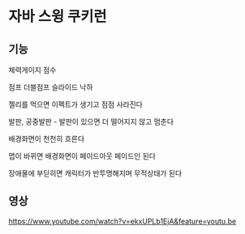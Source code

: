 
# 자바 스윙 쿠키런

## 기능

체력게이지
점수

점프
더블점프
슬라이드
낙하

젤리를 먹으면 이펙트가 생기고 점점 사라진다

발판, 공중발판 - 발판이 있으면 더 떨어지지 않고 멈춘다

배경화면이 천천히 흐른다

맵이 바뀌면 배경화면이 페이드아웃 페이드인 된다

장애물에 부딛히면 캐릭터가 반투명해지며 무적상태가 된다



## 영상
https://www.youtube.com/watch?v=ekxUPLb1EjA&feature=youtu.be
